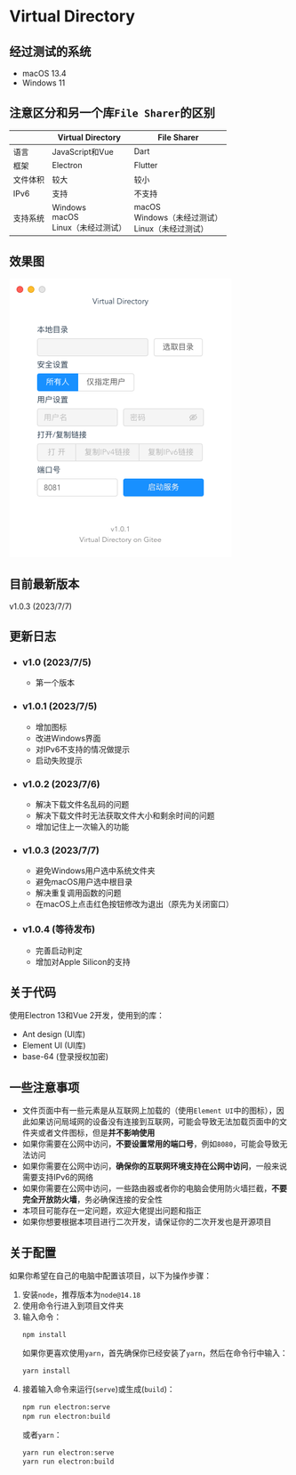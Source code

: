 # Virtual Directory

## 经过测试的系统
-  macOS 13.4
-  Windows 11

## 注意区分和另一个库`File Sharer`的区别


||Virtual Directory|File Sharer|
|-|-|-|
语言|JavaScript和Vue|Dart
框架|Electron|Flutter
文件体积|较大|较小
IPv6|支持|不支持
支持系统|Windows<br/>macOS<br/>Linux（未经过测试）|macOS<br/>Windows（未经过测试）<br>Linux（未经过测试）

## 效果图

![在macOS上的效果图](_demo/shotcut_macOS.png)

## 目前最新版本
v1.0.3 (2023/7/7)

## 更新日志
- ### v1.0 (2023/7/5)
  - 第一个版本

- ### v1.0.1 (2023/7/5)
  - 增加图标
  - 改进Windows界面
  - 对IPv6不支持的情况做提示
  - 启动失败提示

- ### v1.0.2 (2023/7/6)
  - 解决下载文件名乱码的问题
  - 解决下载文件时无法获取文件大小和剩余时间的问题
  - 增加记住上一次输入的功能

- ### v1.0.3 (2023/7/7)
  - 避免Windows用户选中系统文件夹
  - 避免macOS用户选中根目录
  - 解决重复调用函数的问题
  - 在macOS上点击红色按钮修改为退出（原先为关闭窗口）

- ### v1.0.4 (等待发布)
  - 完善启动判定
  - 增加对Apple Silicon的支持

## 关于代码
使用Electron 13和Vue 2开发，使用到的库：

- Ant design (UI库)
- Element UI (UI库)
- base-64 (登录授权加密)

## 一些注意事项
- 文件页面中有一些元素是从互联网上加载的（使用`Element UI`中的图标），因此如果访问局域网的设备没有连接到互联网，可能会导致无法加载页面中的文件夹或者文件图标，但是**并不影响使用**
- 如果你需要在公网中访问，**不要设置常用的端口号**，例如`8080`，可能会导致无法访问
- 如果你需要在公网中访问，**确保你的互联网环境支持在公网中访问**，一般来说需要支持IPv6的网络
- 如果你需要在公网中访问，一些路由器或者你的电脑会使用防火墙拦截，**不要完全开放防火墙**，务必确保连接的安全性
- 本项目可能存在一定问题，欢迎大佬提出问题和指正
- 如果你想要根据本项目进行二次开发，请保证你的二次开发也是开源项目

## 关于配置
如果你希望在自己的电脑中配置该项目，以下为操作步骤：

1. 安装`node`，推荐版本为`node@14.18`
2. 使用命令行进入到项目文件夹
3. 输入命令：
   ```bash
   npm install
   ```
   如果你更喜欢使用`yarn`，首先确保你已经安装了`yarn`，然后在命令行中输入：
   ```bash
   yarn install
   ```
4. 接着输入命令来运行(`serve`)或生成(`build`)：
   ```bash
   npm run electron:serve
   npm run electron:build
   ```
   或者`yarn`：
   ```bash
   yarn run electron:serve
   yarn run electron:build
   ```